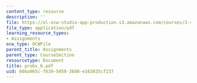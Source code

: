 ```yaml
---
content_type: resource
description: ''
file: https://ol-ocw-studio-app-production.s3.amazonaws.com/courses/3-45-magnetic-materials-spring-2004/666a965cf63950583680e163035cf237_probs_6.pdf
file_type: application/pdf
learning_resource_types:
- Assignments
ocw_type: OCWFile
parent_title: Assignments
parent_type: CourseSection
resourcetype: Document
title: probs_6.pdf
uid: 666a965c-f639-5058-3680-e163035cf237
---
```

